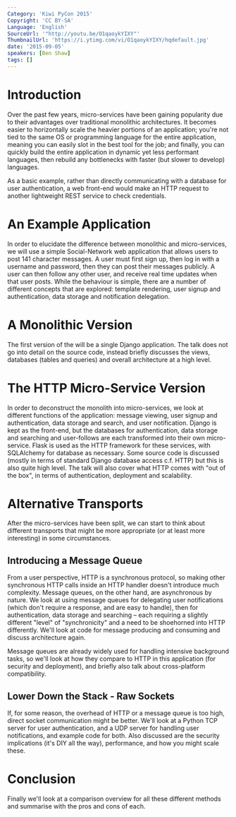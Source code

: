 ```yaml
---
Category: 'Kiwi PyCon 2015'
Copyright: 'CC BY-SA'
Language: 'English'
SourceUrl: '"http://youtu.be/O1qaoykYIXY"'
ThumbnailUrl: 'https://i.ytimg.com/vi/O1qaoykYIXY/hqdefault.jpg'
date: '2015-09-05'
speakers: [Ben Shaw]
tags: []
---
```

Introduction
============

Over the past few years, micro-services have been gaining popularity due to their advantages over traditional monolithic architectures. It becomes easier to horizontally scale the heavier portions of an application; you're not tied to the same OS or programming language for the entire application, meaning you can easily slot in the best tool for the job; and finally, you can quickly build the entire application in dynamic yet less performant languages, then rebuild any bottlenecks with faster (but slower to develop) languages.

As a basic example, rather than directly communicating with a database for user authentication, a web front-end would make an HTTP request to another lightweight REST service to check credentials.


An Example Application
======================

In order to elucidate the difference between monolithic and micro-services, we will use a simple Social-Network web application that allows users to post 141 character messages. A user must first sign up, then log in with a username and password, then they can post their messages publicly. A user can then follow any other user, and receive real time updates when that user posts. While the behaviour is simple, there are a number of different concepts that are explored: template rendering, user signup and authentication, data storage and notification delegation.


A Monolithic Version
======================

The first version of the will be a single Django application. The talk does not go into detail on the source code, instead briefly discusses the views, databases (tables and queries) and overall architecture at a high level.


The HTTP Micro-Service Version
===============================

In order to deconstruct the monolith into micro-services, we look at different functions of the application: message viewing, user signup and authentication, data storage and search, and user notification. Django is kept as the front-end, but the databases for authentication, data storage and searching and user-follows are each transformed into their own micro-service. Flask is used as the HTTP framework for these services, with SQLAlchemy for database as necessary. Some source code is discussed (mostly in terms of standard Django database access c.f. HTTP) but this is also quite high level. The talk will also cover what HTTP comes with "out of the box", in terms of authentication, deployment and scalability.


Alternative Transports
======================

After the micro-services have been split, we can start to think about different transports that might be more appropriate (or at least more interesting) in some circumstances.


Introducing a Message Queue
---------------------------

From a user perspective, HTTP is a synchronous protocol, so making other synchronous HTTP calls inside an HTTP handler doesn't introduce much complexity. Message queues, on the other hand, are asynchronous by nature. We look at using message queues for delegating user notifications (which don't require a response, and are easy to handle), then for authentication, data storage and searching – each requiring a slightly different "level" of "synchronicity" and a need to be shoehorned into HTTP differently. We'll look at code for message producing and consuming and discuss architecture again.

Message queues are already widely used for handling intensive background tasks, so we'll look at how they compare to HTTP in this application (for security and deployment), and briefly also talk about cross-platform compatibility.


Lower Down the Stack - Raw Sockets
----------------------------------

If, for some reason, the overhead of HTTP or a message queue is too high, direct socket communication might be better. We'll look at a Python TCP server for user authentication, and a UDP server for handling user notifications, and example code for both. Also discussed are the security implications (it's DIY all the way), performance, and how you might scale these.


Conclusion
==========

Finally we'll look at a comparison overview for all these different methods and summarise with the pros and cons of each.
